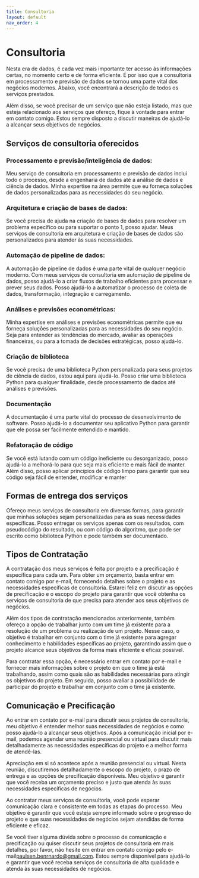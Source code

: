 ```yaml
---
title: Consultoria
layout: default
nav_order: 4
---
```


# Consultoria 

Nesta era de dados, é cada vez mais importante ter acesso às informações certas, no momento certo e de forma eficiente.
É por isso que a consultoria em processamento e previsão de dados se tornou uma parte vital dos negócios modernos.
Abaixo, você encontrará a descrição de todos os serviços prestados.

Além disso, se você precisar de um serviço que não esteja listado, mas que esteja relacionado aos serviços que ofereço, fique à vontade para entrar em contato comigo. Estou sempre disposto a discutir maneiras de ajudá-lo a alcançar seus objetivos de negócios.

## Serviços de consultoria oferecidos

### Processamento e previsão/inteligência de dados:

Meu serviço de consultoria em processamento e previsão de dados inclui todo o processo, desde a engenharia de dados até a análise de dados e ciência de dados. Minha expertise na área permite que eu forneça soluções de dados personalizadas para as necessidades do seu negócio.

### Arquitetura e criação de bases de dados:

Se você precisa de ajuda na criação de bases de dados para resolver um problema específico ou para suportar o ponto 1, posso ajudar. Meus serviços de consultoria em arquitetura e criação de bases de dados são personalizados para atender às suas necessidades.

### Automação de pipeline de dados:

A automação de pipeline de dados é uma parte vital de qualquer negócio moderno. Com meus serviços de consultoria em automação de pipeline de dados, posso ajudá-lo a criar fluxos de trabalho eficientes para processar e prever seus dados. Posso ajudá-lo a automatizar o processo de coleta de dados, transformação, integração e carregamento.

### Análises e previsões econométricas:

Minha expertise em análises e previsões econométricas permite que eu forneça soluções personalizadas para as necessidades do seu negócio. Seja para entender as tendências do mercado, avaliar as operações financeiras, ou para a tomada de decisões estratégicas, posso ajudá-lo.
  
### Criação de biblioteca

Se você precisa de uma biblioteca Python personalizada para seus projetos de ciência de dados, estou aqui para ajudá-lo. Posso criar uma biblioteca Python para qualquer finalidade, desde processamento de dados até análises e previsões.

### Documentação

A documentação é uma parte vital do processo de desenvolvimento de software. Posso ajudá-lo a documentar seu aplicativo Python para garantir que ele possa ser facilmente entendido e mantido.

### Refatoração de código

Se você está lutando com um código ineficiente ou desorganizado, posso ajudá-lo a melhorá-lo para que seja mais eficiente e mais fácil de manter. Além disso, posso aplicar princípios de código limpo para garantir que seu código seja fácil de entender, modificar e manter

## Formas de entrega dos serviços

Ofereço meus serviços de consultoria em diversas formas, para garantir que minhas soluções sejam personalizadas para as suas necessidades específicas. Posso entregar os serviços apenas com os resultados, com pseudocódigo do resultado, ou com código do algoritmo, que pode ser escrito como biblioteca Python e pode também ser documentado.

## Tipos de Contratação

A contratação dos meus serviços é feita por projeto e a precificação é específica para cada um. Para obter um orçamento, basta entrar em contato comigo por e-mail, fornecendo detalhes sobre o projeto e as necessidades específicas de consultoria. Estarei feliz em discutir as opções de precificação e o escopo do projeto para garantir que você obtenha os serviços de consultoria de que precisa para atender aos seus objetivos de negócios.

Além dos tipos de contratação mencionados anteriormente, também ofereço a opção de trabalhar junto com um time já existente para a resolução de um problema ou realização de um projeto. Nesse caso, o objetivo é trabalhar em conjunto com o time já existente para agregar conhecimento e habilidades específicas ao projeto, garantindo assim que o projeto alcance seus objetivos da forma mais eficiente e eficaz possível.

Para contratar essa opção, é necessário entrar em contato por e-mail e fornecer mais informações sobre o projeto em que o time já está trabalhando, assim como quais são as habilidades necessárias para atingir os objetivos do projeto. Em seguida, posso avaliar a possibilidade de participar do projeto e trabalhar em conjunto com o time já existente.

## Comunicação e Precificação

Ao entrar em contato por e-mail para discutir seus projetos de consultoria, meu objetivo é entender melhor suas necessidades de negócios e como posso ajudá-lo a alcançar seus objetivos. Após a comunicação inicial por e-mail, podemos agendar uma reunião presencial ou virtual para discutir mais detalhadamente as necessidades específicas do projeto e a melhor forma de atendê-las.

Apreciação em si só acontece após a reunião presencial ou virtual. Nesta reunião, discutiremos detalhadamente o escopo do projeto, o prazo de entrega e as opções de precificação disponíveis. Meu objetivo é garantir que você receba um orçamento preciso e justo que atenda às suas necessidades específicas de negócios.

Ao contratar meus serviços de consultoria, você pode esperar comunicação clara e consistente em todas as etapas do processo. Meu objetivo é garantir que você esteja sempre informado sobre o progresso do projeto e que suas necessidades de negócios sejam atendidas de forma eficiente e eficaz.

Se você tiver alguma dúvida sobre o processo de comunicação e precificação ou quiser discutir seus projetos de consultoria em mais detalhes, por favor, não hesite em entrar em contato comigo pelo e-mail<paulsen.benrnardo@gmail.com>. Estou sempre disponível para ajudá-lo e garantir que você receba serviços de consultoria de alta qualidade e atenda às suas necessidades de negócios.
